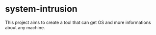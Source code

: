# system-intrusion
This project aims to create a tool that can get OS and more informations about any machine.
